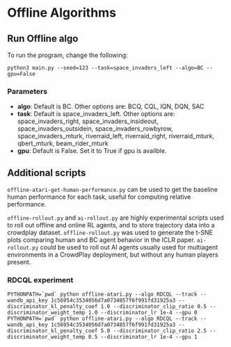 # Offline Algorithms

## Run Offline algo

To run the program, change the following:

``python3 main.py --seed=123 --task=space_invaders_left --algo=BC --gpu=False``

### Parameters

* **algo**: Default is BC. Other options are: BCQ, CQL, IQN, DQN, SAC
* **task**: Default is space_invaders_left. Other options are:
  space_invaders_right, space_invaders_insideout, space_invaders_outsidein,
  space_invaders_rowbyrow, space_invaders_mturk, riverraid_left,
  riverraid_right, riverraid_mturk, qbert_mturk, beam_rider_mturk
* **gpu**:  Default is False. Set it to True if gpu is availble.

## Additional scripts

`offline-atari-get-human-performance.py` can be used to get the baseline human performance for each task, useful for computing relative performance.

`offline-rollout.py` and `ai-rollout.py` are highly experimental scripts used to roll out offline and online RL agents, and to store trajectory data into a crowdplay dataset. `offline-rollout.py` was used to generate the t-SNE plots comparing human and BC agent behavior in the ICLR paper. `ai-rollout.py` could be used to roll out AI agents usually used for multiagent environments in a CrowdPlay deployment, but without any human players present.



### RDCQL experiment
```shell
PYTHONPATH=`pwd` python offline-atari.py --algo RDCQL --track --wandb_api_key 1c56954c3534056d7a0734857f6f991fd31925a3 --discriminator_kl_penalty_coef 1.0 --discriminator_clip_ratio 0.5 --discriminator_weight_temp 1.0 --discriminator_lr 1e-4 --gpu 0
PYTHONPATH=`pwd` python offline-atari.py --algo RDCQL --track --wandb_api_key 1c56954c3534056d7a0734857f6f991fd31925a3 --discriminator_kl_penalty_coef 5.0 --discriminator_clip_ratio 2.5 --discriminator_weight_temp 0.5 --discriminator_lr 1e-4 --gpu 1

```
